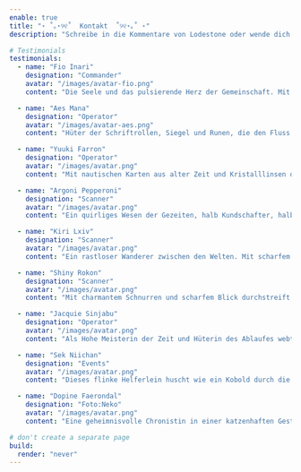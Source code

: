 ```yaml
---
enable: true
title: "⋆ ˚｡⋆୨୧˚  Kontakt  ˚୨୧⋆｡˚ ⋆"
description: "Schreibe in die Kommentare von Lodestone oder wende dich ingame an uns und wir laden dich zu einem Kennenlerngespräch auf unseren Discord ein."

# Testimonials
testimonials:
  - name: "Fio Inari"
    designation: "Commander"
    avatar: "/images/avatar-fio.png"
    content: "Die Seele und das pulsierende Herz der Gemeinschaft. Mit unerschütterlichem Mut und klarer Stimme führt sie die Schar durch Sturm und Feuer, plant Strategien und setzt Visionen um."

  - name: "Aes Mana"
    designation: "Operator"
    avatar: "/images/avatar-aes.png"
    content: "Hüter der Schriftrollen, Siegel und Runen, die den Fluss der FC regeln. Verwaltet Archive, Ressourcen und Gesetze wie eine Magierin ihre Zauberformeln und hält damit das Herz der Gemeinschaft am Schlagen."

  - name: "Yuuki Farron"
    designation: "Operator"
    avatar: "/images/avatar.png"
    content: "Mit nautischen Karten aus alter Zeit und Kristalllinsen durchsucht er die Ozeane nach Tauchbooten und mystischen Wracks, während er an Land die Grenzsteine und geheime Pfade der weltlichen Besitze bewacht."

  - name: "Argoni Pepperoni"
    designation: "Scanner"
    avatar: "/images/avatar.png"
    content: "Ein quirliges Wesen der Gezeiten, halb Kundschafter, halb Techniker. Mit glänzenden Perlmuttlinsen und wasserdichten Notizrollen folgt es dem Bordkapitän auf jede Expedition. Es überprüft Rümpfe, sammelt Daten aus den Tiefen, kartiert geheime Unterwasserwege und sorgt dafür, dass jedes Tauchboot startklar ist."

  - name: "Kiri Lxiv"
    designation: "Scanner"
    avatar: "/images/avatar.png"
    content: "Ein rastloser Wanderer zwischen den Welten. Mit scharfem Blick und magischen Okularen späht er weit über die Grenzen des Königreichs hinaus, immer auf der Suche nach würdigen Seelen"

  - name: "Shiny Rokon"
    designation: "Scanner"
    avatar: "/images/avatar.png"
    content: "Mit charmantem Schnurren und scharfem Blick durchstreift diese Neko die Reiche auf der Suche nach neuen Abenteurern, die das Herz und den Geist der Gilde bereichern."

  - name: "Jacquie Sinjabu"
    designation: "Operator"
    avatar: "/images/avatar.png"
    content: "Als Hohe Meisterin der Zeit und Hüterin des Ablaufes webt sie aus Chaos und Terminen ein Netz aus perfekten Momenten."

  - name: "Sek Niichan"
    designation: "Events"
    avatar: "/images/avatar.png"
    content: "Dieses flinke Helferlein huscht wie ein Kobold durch die Hallen der Gilde. Es verteilt Einladungen wie Funkenmagie, sammelt Geschichten, bringt Proviant und hebt mit einem Lächeln die Stimmung jedes Festes."

  - name: "Dopine Faerondal"
    designation: "Foto:Neko"
    avatar: "/images/avatar.png"
    content: "Eine geheimnisvolle Chronistin in einer katzenhaften Gestalt. Mit flinken Pfoten und scharfen Augen hält sie die Abenteuer in magischen Bildrollen fest. 📸 Knips!"

# don't create a separate page
build:
  render: "never"
---
```

